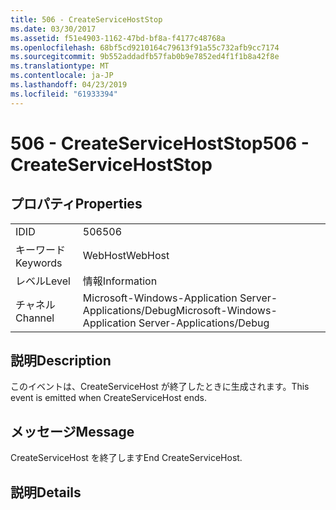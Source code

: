 ```yaml
---
title: 506 - CreateServiceHostStop
ms.date: 03/30/2017
ms.assetid: f51e4903-1162-47bd-bf8a-f4177c48768a
ms.openlocfilehash: 68bf5cd9210164c79613f91a55c732afb9cc7174
ms.sourcegitcommit: 9b552addadfb57fab0b9e7852ed4f1f1b8a42f8e
ms.translationtype: MT
ms.contentlocale: ja-JP
ms.lasthandoff: 04/23/2019
ms.locfileid: "61933394"
---
```

# <a name="506---createservicehoststop"></a><span data-ttu-id="3c6ba-102">506 - CreateServiceHostStop</span><span class="sxs-lookup"><span data-stu-id="3c6ba-102">506 - CreateServiceHostStop</span></span>
## <a name="properties"></a><span data-ttu-id="3c6ba-103">プロパティ</span><span class="sxs-lookup"><span data-stu-id="3c6ba-103">Properties</span></span>  
  
|||  
|-|-|  
|<span data-ttu-id="3c6ba-104">ID</span><span class="sxs-lookup"><span data-stu-id="3c6ba-104">ID</span></span>|<span data-ttu-id="3c6ba-105">506</span><span class="sxs-lookup"><span data-stu-id="3c6ba-105">506</span></span>|  
|<span data-ttu-id="3c6ba-106">キーワード</span><span class="sxs-lookup"><span data-stu-id="3c6ba-106">Keywords</span></span>|<span data-ttu-id="3c6ba-107">WebHost</span><span class="sxs-lookup"><span data-stu-id="3c6ba-107">WebHost</span></span>|  
|<span data-ttu-id="3c6ba-108">レベル</span><span class="sxs-lookup"><span data-stu-id="3c6ba-108">Level</span></span>|<span data-ttu-id="3c6ba-109">情報</span><span class="sxs-lookup"><span data-stu-id="3c6ba-109">Information</span></span>|  
|<span data-ttu-id="3c6ba-110">チャネル</span><span class="sxs-lookup"><span data-stu-id="3c6ba-110">Channel</span></span>|<span data-ttu-id="3c6ba-111">Microsoft-Windows-Application Server-Applications/Debug</span><span class="sxs-lookup"><span data-stu-id="3c6ba-111">Microsoft-Windows-Application Server-Applications/Debug</span></span>|  
  
## <a name="description"></a><span data-ttu-id="3c6ba-112">説明</span><span class="sxs-lookup"><span data-stu-id="3c6ba-112">Description</span></span>  
 <span data-ttu-id="3c6ba-113">このイベントは、CreateServiceHost が終了したときに生成されます。</span><span class="sxs-lookup"><span data-stu-id="3c6ba-113">This event is emitted when CreateServiceHost ends.</span></span>  
  
## <a name="message"></a><span data-ttu-id="3c6ba-114">メッセージ</span><span class="sxs-lookup"><span data-stu-id="3c6ba-114">Message</span></span>  
 <span data-ttu-id="3c6ba-115">CreateServiceHost を終了します</span><span class="sxs-lookup"><span data-stu-id="3c6ba-115">End CreateServiceHost.</span></span>  
  
## <a name="details"></a><span data-ttu-id="3c6ba-116">説明</span><span class="sxs-lookup"><span data-stu-id="3c6ba-116">Details</span></span>

